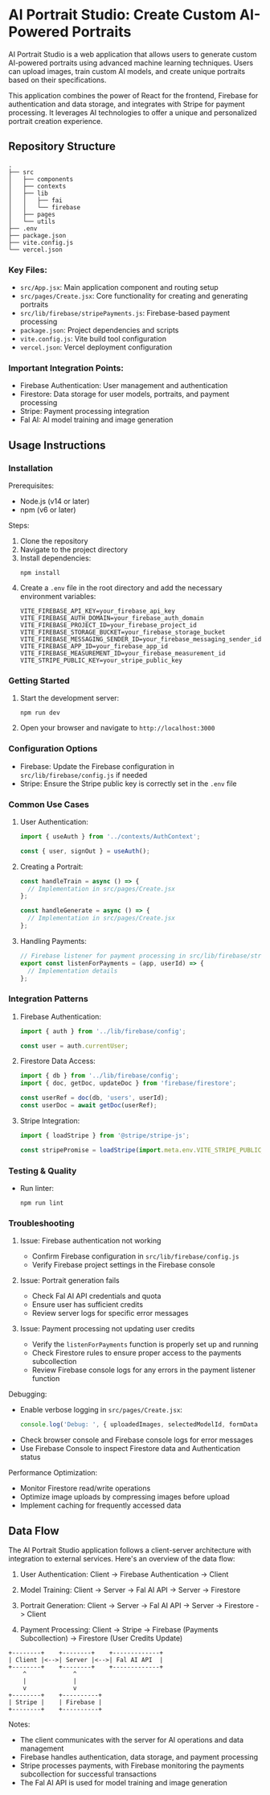 # AI Portrait Studio: Create Custom AI-Powered Portraits

AI Portrait Studio is a web application that allows users to generate custom AI-powered portraits using advanced machine learning techniques. Users can upload images, train custom AI models, and create unique portraits based on their specifications.

This application combines the power of React for the frontend, Firebase for authentication and data storage, and integrates with Stripe for payment processing. It leverages AI technologies to offer a unique and personalized portrait creation experience.

## Repository Structure

```
.
├── src
│   ├── components
│   ├── contexts
│   ├── lib
│   │   ├── fai
│   │   └── firebase
│   ├── pages
│   └── utils
├── .env
├── package.json
├── vite.config.js
└── vercel.json
```

### Key Files:
- `src/App.jsx`: Main application component and routing setup
- `src/pages/Create.jsx`: Core functionality for creating and generating portraits
- `src/lib/firebase/stripePayments.js`: Firebase-based payment processing
- `package.json`: Project dependencies and scripts
- `vite.config.js`: Vite build tool configuration
- `vercel.json`: Vercel deployment configuration

### Important Integration Points:
- Firebase Authentication: User management and authentication
- Firestore: Data storage for user models, portraits, and payment processing
- Stripe: Payment processing integration
- Fal AI: AI model training and image generation

## Usage Instructions

### Installation

Prerequisites:
- Node.js (v14 or later)
- npm (v6 or later)

Steps:
1. Clone the repository
2. Navigate to the project directory
3. Install dependencies:
   ```
   npm install
   ```
4. Create a `.env` file in the root directory and add the necessary environment variables:
   ```
   VITE_FIREBASE_API_KEY=your_firebase_api_key
   VITE_FIREBASE_AUTH_DOMAIN=your_firebase_auth_domain
   VITE_FIREBASE_PROJECT_ID=your_firebase_project_id
   VITE_FIREBASE_STORAGE_BUCKET=your_firebase_storage_bucket
   VITE_FIREBASE_MESSAGING_SENDER_ID=your_firebase_messaging_sender_id
   VITE_FIREBASE_APP_ID=your_firebase_app_id
   VITE_FIREBASE_MEASUREMENT_ID=your_firebase_measurement_id
   VITE_STRIPE_PUBLIC_KEY=your_stripe_public_key
   ```

### Getting Started

1. Start the development server:
   ```
   npm run dev
   ```
2. Open your browser and navigate to `http://localhost:3000`

### Configuration Options

- Firebase: Update the Firebase configuration in `src/lib/firebase/config.js` if needed
- Stripe: Ensure the Stripe public key is correctly set in the `.env` file

### Common Use Cases

1. User Authentication:
   ```javascript
   import { useAuth } from '../contexts/AuthContext';

   const { user, signOut } = useAuth();
   ```

2. Creating a Portrait:
   ```javascript
   const handleTrain = async () => {
     // Implementation in src/pages/Create.jsx
   };

   const handleGenerate = async () => {
     // Implementation in src/pages/Create.jsx
   };
   ```

3. Handling Payments:
   ```javascript
   // Firebase listener for payment processing in src/lib/firebase/stripePayments.js
   export const listenForPayments = (app, userId) => {
     // Implementation details
   };
   ```

### Integration Patterns

1. Firebase Authentication:
   ```javascript
   import { auth } from '../lib/firebase/config';
   
   const user = auth.currentUser;
   ```

2. Firestore Data Access:
   ```javascript
   import { db } from '../lib/firebase/config';
   import { doc, getDoc, updateDoc } from 'firebase/firestore';

   const userRef = doc(db, 'users', userId);
   const userDoc = await getDoc(userRef);
   ```

3. Stripe Integration:
   ```javascript
   import { loadStripe } from '@stripe/stripe-js';

   const stripePromise = loadStripe(import.meta.env.VITE_STRIPE_PUBLIC_KEY);
   ```

### Testing & Quality

- Run linter:
  ```
  npm run lint
  ```

### Troubleshooting

1. Issue: Firebase authentication not working
   - Confirm Firebase configuration in `src/lib/firebase/config.js`
   - Verify Firebase project settings in the Firebase console

2. Issue: Portrait generation fails
   - Check Fal AI API credentials and quota
   - Ensure user has sufficient credits
   - Review server logs for specific error messages

3. Issue: Payment processing not updating user credits
   - Verify the `listenForPayments` function is properly set up and running
   - Check Firestore rules to ensure proper access to the payments subcollection
   - Review Firebase console logs for any errors in the payment listener function

Debugging:
- Enable verbose logging in `src/pages/Create.jsx`:
  ```javascript
  console.log('Debug: ', { uploadedImages, selectedModelId, formData });
  ```
- Check browser console and Firebase console logs for error messages
- Use Firebase Console to inspect Firestore data and Authentication status

Performance Optimization:
- Monitor Firestore read/write operations
- Optimize image uploads by compressing images before upload
- Implement caching for frequently accessed data

## Data Flow

The AI Portrait Studio application follows a client-server architecture with integration to external services. Here's an overview of the data flow:

1. User Authentication:
   Client -> Firebase Authentication -> Client

2. Model Training:
   Client -> Server -> Fal AI API -> Server -> Firestore

3. Portrait Generation:
   Client -> Server -> Fal AI API -> Server -> Firestore -> Client

4. Payment Processing:
   Client -> Stripe -> Firebase (Payments Subcollection) -> Firestore (User Credits Update)

```
+--------+    +--------+    +-------------+
| Client |<-->| Server |<-->| Fal AI API  |
+--------+    +--------+    +-------------+
    ^             ^
    |             |
    v             v
+--------+    +----------+
| Stripe |    | Firebase |
+--------+    +----------+
```

Notes:
- The client communicates with the server for AI operations and data management
- Firebase handles authentication, data storage, and payment processing
- Stripe processes payments, with Firebase monitoring the payments subcollection for successful transactions
- The Fal AI API is used for model training and image generation